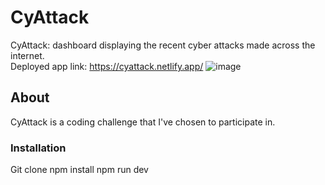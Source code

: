 # CyAttack

CyAttack: dashboard displaying the recent cyber attacks made across the internet.  
Deployed app link: https://cyattack.netlify.app/
![image](https://github.com/AmitAkuka/CyAttack/assets/102300284/e0f6a1f4-e2a1-4d69-acdd-d352167740a8)

## About

CyAttack is a coding challenge that I've chosen to participate in.

### Installation
Git clone
npm install
npm run dev
